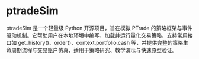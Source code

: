 # ptradeSim
ptradeSim 是一个轻量级 Python 开源项目，旨在模拟 PTrade 的策略框架与事件驱动机制。它帮助用户在本地环境中编写、加载并运行量化交易策略，支持常用接口如 get_history()、order()、context.portfolio.cash 等，并提供完整的策略生命周期流程与交易账户仿真，适用于策略研究、教学演示与快速原型验证。
